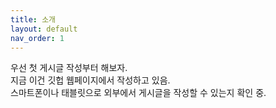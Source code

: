 ```yaml
---
title: 소개
layout: default
nav_order: 1
---
```


우선 첫 게시글 작성부터 해보자.   
지금 이건 깃헙 웹페이지에서 작성하고 있음.   
스마트폰이나 태블릿으로 외부에서 게시글을 작성할 수 있는지 확인 중.   
